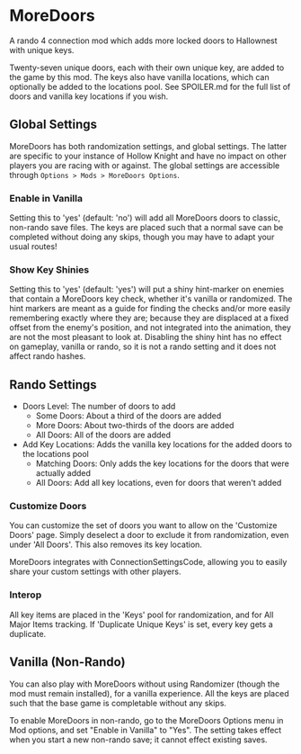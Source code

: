 ﻿# MoreDoors

A rando 4 connection mod which adds more locked doors to Hallownest with unique keys.

Twenty-seven unique doors, each with their own unique key, are added to the game by this mod.
The keys also have vanilla locations, which can optionally be added to the locations pool.
See SPOILER.md for the full list of doors and vanilla key locations if you wish.

## Global Settings

MoreDoors has both randomization settings, and global settings. The latter are specific to your instance of Hollow Knight
and have no impact on other players you are racing with or against. The global settings are accessible through `Options > Mods > MoreDoors Options`.

### Enable in Vanilla

Setting this to 'yes' (default: 'no') will add all MoreDoors doors to classic, non-rando save files.
The keys are placed such that a normal save can be completed without doing any skips, though you may have to adapt your usual routes!

### Show Key Shinies

Setting this to 'yes' (default: 'yes') will put a shiny hint-marker on enemies that contain a MoreDoors key check, whether it's vanilla or randomized.
The hint markers are meant as a guide for finding the checks and/or more easily remembering exactly where they are; because they are displaced at a fixed offset from the enemy's position, and not integrated into the animation, they are not the most pleasant to look at.
Disabling the shiny hint has no effect on gameplay, vanilla or rando, so it is not a rando setting and it does not affect rando hashes.

## Rando Settings

* Doors Level: The number of doors to add
  * Some Doors: About a third of the doors are added
  * More Doors: About two-thirds of the doors are added
  * All Doors: All of the doors are added
* Add Key Locations: Adds the vanilla key locations for the added doors to the locations pool
  * Matching Doors: Only adds the key locations for the doors that were actually added
  * All Doors: Add all key locations, even for doors that weren't added

### Customize Doors

You can customize the set of doors you want to allow on the 'Customize Doors' page.
Simply deselect a door to exclude it from randomization, even under 'All Doors'. This also removes its key location.

MoreDoors integrates with ConnectionSettingsCode, allowing you to easily share your custom settings with other players.

### Interop

All key items are placed in the 'Keys' pool for randomization, and for All Major Items tracking.
If 'Duplicate Unique Keys' is set, every key gets a duplicate.

## Vanilla (Non-Rando)

You can also play with MoreDoors without using Randomizer (though the mod must remain installed), for a vanilla experience.
All the keys are placed such that the base game is completable without any skips.

To enable MoreDoors in non-rando, go to the MoreDoors Options menu in Mod options, and set "Enable in Vanilla" to "Yes".
The setting takes effect when you start a new non-rando save; it cannot effect existing saves.

